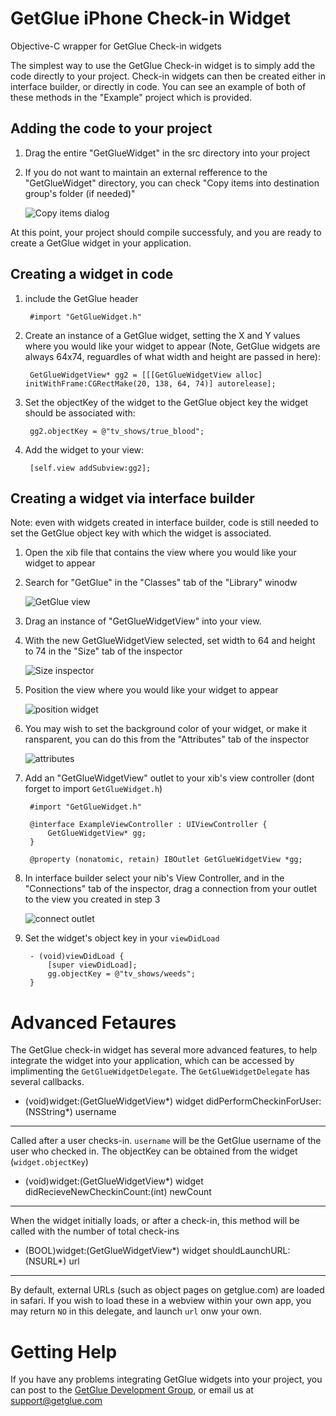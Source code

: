 GetGlue iPhone Check-in Widget
==============================

Objective-C wrapper for GetGlue Check-in widgets


The simplest way to use the GetGlue Check-in widget is to simply add the code directly to your project. Check-in widgets can then be created either in interface builder, or directly in code. You can see an example of both of these methods in the "Example" project which is provided. 

Adding the code to your project
-------------------------------

1. Drag the entire "GetGlueWidget" in the src directory into your project

2. If you do not want to maintain an external refference to the "GetGlueWidget" directory, you can check "Copy items into destination group's folder (if needed)" 

	![Copy items dialog](http://cl.ly/7d53f2f6d4833a3682fa/content)
	
At this point, your project should compile successfuly, and you are ready to create a GetGlue widget in your application.
	
Creating a widget in code
-------------------------
1. include the GetGlue header

		#import "GetGlueWidget.h"

2. Create an instance of a GetGlue widget, setting the X and Y values where you would like your widget to appear (Note, GetGlue widgets are always 64x74, reguardles of what width and height are passed in here):

		GetGlueWidgetView* gg2 = [[[GetGlueWidgetView alloc] initWithFrame:CGRectMake(20, 138, 64, 74)] autorelease];

3. Set the objectKey of the widget to the GetGlue object key the widget should be associated with:

		gg2.objectKey = @"tv_shows/true_blood";

4. Add the widget to your view:

		[self.view addSubview:gg2];
	
Creating a widget via interface builder
---------------------------------------	
Note: even with widgets created in interface builder, code is still needed to set the GetGlue object key with which the widget is associated.

1. Open the xib file that contains the view where you would like your widget to appear

2. Search for "GetGlue" in the "Classes" tab of the "Library" winodw

	![GetGlue view](http://cl.ly/e64574d981ba99cd509c/content)
	
3. Drag an instance of "GetGlueWidgetView" into your view.

4. With the new GetGlueWidgetView selected, set width to 64 and height to 74 in the "Size" tab of the inspector

	![Size inspector](http://cl.ly/d3c6e13ff0f723e1c44a/content)
	
5. Position the view where you would like your widget to appear

	![position widget](http://cl.ly/77fad5e630e8361b7f09/content)
	
6. You may wish to set the background color of your widget, or make it ransparent, you can do this from the "Attributes" tab of the inspector

	![attributes](http://cl.ly/6be3d0cad88f0aac03d1/content)
	
7. Add an "GetGlueWidgetView" outlet to your xib's view controller (dont forget to import `GetGlueWidget.h`)

		#import "GetGlueWidget.h"

		@interface ExampleViewController : UIViewController {
			GetGlueWidgetView* gg;
		}
		
		@property (nonatomic, retain) IBOutlet GetGlueWidgetView *gg;
		
8. In interface builder select your nib's View Controller, and in the "Connections" tab of the inspector, drag a connection from your outlet to the view you created in step 3

	![connect outlet](http://cl.ly/ecbccb52bc32ba36b2ba/content)
	
9. Set the widget's object key in your `viewDidLoad`

		- (void)viewDidLoad {
			[super viewDidLoad];
			gg.objectKey = @"tv_shows/weeds";
		}

 
Advanced Fetaures
=================

The GetGlue check-in widget has several more advanced features, to help integrate the widget into your application, which can be accessed by implimenting the `GetGlueWidgetDelegate`. The `GetGlueWidgetDelegate` has several callbacks.

- (void)widget:(GetGlueWidgetView*) widget didPerformCheckinForUser: (NSString*) username
-----------------------------------------------------------------------------------------

Called after a user checks-in. `username` will be the GetGlue username of the user who checked in. The objectKey can be obtained from the widget (`widget.objectKey`)
 

- (void)widget:(GetGlueWidgetView*) widget didRecieveNewCheckinCount:(int) newCount
-----------------------------------------------------------------------------------

When the widget initially loads, or after a check-in, this method will be called with the number of total check-ins

- (BOOL)widget:(GetGlueWidgetView*) widget shouldLaunchURL:(NSURL*) url
-----------------------------------------------------------------------

By default, external URLs (such as object pages on getglue.com) are loaded in safari. If you wish to load these in a webview within your own app, you may return `NO` in this delegate, and launch `url` onw your own.



Getting Help
============

If you have any problems integrating GetGlue widgets into your project, you can post to the [GetGlue Development Group](http://groups.google.com/group/glue-development), or email us at support@getglue.com
